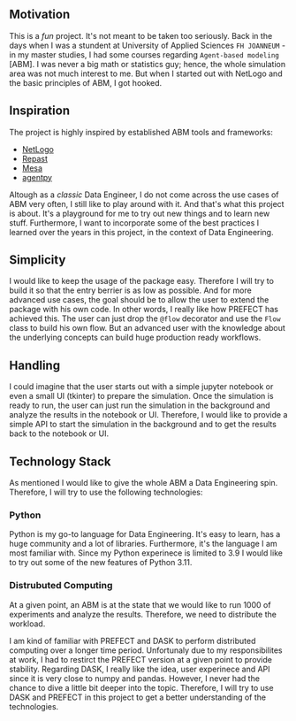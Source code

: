 
## Motivation
This is a *fun* project. It's not meant to be taken too seriously. Back in the days when I was a stundent at University of Applied Sciences `FH JOANNEUM` - in my master studies, I had some courses regarding `Agent-based modeling` [ABM]. I was never a big math or statistics guy; hence, the whole simulation area was not much interest to me. But when I started out with NetLogo and the basic principles of ABM, I got hooked.

## Inspiration
The project is highly inspired by established ABM tools and frameworks:

- [NetLogo](https://ccl.northwestern.edu/netlogo/)
- [Repast](https://repast.github.io/)
- [Mesa](https://mesa.readthedocs.io/en/stable/)
- [agentpy](https://agentpy.readthedocs.io/en/latest/)

Altough as a *classic* Data Engineer, I do not come across the use cases of ABM very often, I still like to play around with it. And that's what this project is about. It's a playground for me to try out new things and to learn new stuff. Furthermore, I want to incorporate some of the best practices I learned over the years in this project, in the context of Data Engineering.

## Simplicity
I would like to keep the usage of the package easy. Therefore I will try to build it so that the entry berrier is as low as possible. And for more advanced use cases, the goal should be to allow the user to extend the package with his own code. In other words, I really like how PREFECT has achieved this. The user can just drop the `@flow` decorator and use the `Flow` class to build his own flow. But an advanced user with the knowledge about the underlying concepts can build huge production ready workflows.

## Handling
I could imagine that the user starts out with a simple jupyter notebook or even a small UI (tkinter) to prepare the simulation. Once the simulation is ready to run, the user can just run the simulation in the background and analyze the results in the notebook or UI. Therefore, I would like to provide a simple API to start the simulation in the background and to get the results back to the notebook or UI.

## Technology Stack
As mentioned I would like to give the whole ABM a Data Engineering spin. Therefore, I will try to use the following technologies:

### Python
Python is my go-to language for Data Engineering. It's easy to learn, has a huge community and a lot of libraries. Furthermore, it's the language I am most familiar with. Since my Python experinece is limited to 3.9 I would like to try out some of the new features of Python 3.11.

### Distrubuted Computing
At a given point, an ABM is at the state that we would like to run 1000 of experiments and analyze the results. Therefore, we need to distribute the workload.

I am kind of familiar with PREFECT and DASK to perform distributed computing over a longer time period. Unfortunaly due to my responsibilites at work, I had to restirct the PREFECT version at a given point to provide stability. Regarding DASK, I really like the idea, user experinece and API since it is very close to numpy and pandas. However, I never had the chance to dive a little bit deeper into the topic. Therefore, I will try to use DASK and PREFECT in this project to get a better understanding of the technologies.
